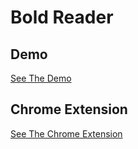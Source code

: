 # Bold Reader 

## Demo

[See The Demo](https://boldreader.github.io/boldreader/)

## Chrome Extension

[See The Chrome Extension](https://github.com/boldreader/chrome-extension)
